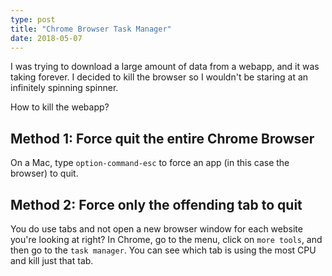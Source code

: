 ```yaml
---
type: post
title: "Chrome Browser Task Manager"
date: 2018-05-07
---
```


I was trying to download a large amount of data from a webapp,
and it was taking forever.
I decided to kill the browser so I wouldn't be staring at an infinitely
spinning spinner.

How to kill the webapp?

## Method 1: Force quit the entire Chrome Browser

On a Mac, type `option-command-esc` to force an app 
(in this case the browser) to quit.

## Method 2: Force only the offending tab to quit

You do use tabs and not open a new browser window for each website you're looking at right?
In Chrome, go to the menu, click on `more tools`,
and then go to the `task manager`. 
You can see which tab is using the most CPU and kill just that tab.

